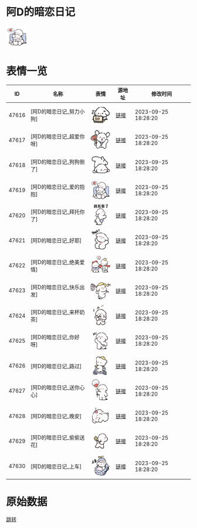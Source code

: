 # 阿D的暗恋日记

<img src="./cover.png" height="60" alt="cover" />

# 表情一览

|ID|名称|表情|源地址|修改时间|
|----|----|----|----|----|
|47616|[阿D的暗恋日记_努力小狗]|<img src="./pic/047616_%5B阿D的暗恋日记_努力小狗%5D.png" height="60" alt="努力小狗"/>|[链接](https://i0.hdslb.com/bfs/garb/3d886a2dcfec4c7aa5baa7b798ff68aa049fc76e.png)|2023-09-25 18:28:20|
|47617|[阿D的暗恋日记_超爱你呀]|<img src="./pic/047617_%5B阿D的暗恋日记_超爱你呀%5D.png" height="60" alt="超爱你呀"/>|[链接](https://i0.hdslb.com/bfs/garb/d7ffe5d2f0f6ca267fb95eb672da53728f7425a7.png)|2023-09-25 18:28:20|
|47618|[阿D的暗恋日记_狗狗倒了]|<img src="./pic/047618_%5B阿D的暗恋日记_狗狗倒了%5D.png" height="60" alt="狗狗倒了"/>|[链接](https://i0.hdslb.com/bfs/garb/572b623ae3cf2aa72ae49a4ae3ce56eecc82d5a8.png)|2023-09-25 18:28:20|
|47619|[阿D的暗恋日记_爱的抱抱]|<img src="./pic/047619_%5B阿D的暗恋日记_爱的抱抱%5D.png" height="60" alt="爱的抱抱"/>|[链接](https://i0.hdslb.com/bfs/garb/a3a1393318312238817bfbadc17956503423475d.png)|2023-09-25 18:28:20|
|47620|[阿D的暗恋日记_拜托你了]|<img src="./pic/047620_%5B阿D的暗恋日记_拜托你了%5D.png" height="60" alt="拜托你了"/>|[链接](https://i0.hdslb.com/bfs/garb/69df4afd6b547e69ad5437880af39dc0e66afb0d.png)|2023-09-25 18:28:20|
|47621|[阿D的暗恋日记_好耶]|<img src="./pic/047621_%5B阿D的暗恋日记_好耶%5D.png" height="60" alt="好耶"/>|[链接](https://i0.hdslb.com/bfs/garb/aa3bcd9fe8e5b9ec9a695b389fe2547ef1124ca7.png)|2023-09-25 18:28:20|
|47622|[阿D的暗恋日记_绝美爱情]|<img src="./pic/047622_%5B阿D的暗恋日记_绝美爱情%5D.png" height="60" alt="绝美爱情"/>|[链接](https://i0.hdslb.com/bfs/garb/5c0139b054c15a207c29e3ec1bd2ee0e910ce79c.png)|2023-09-25 18:28:20|
|47623|[阿D的暗恋日记_快乐出发]|<img src="./pic/047623_%5B阿D的暗恋日记_快乐出发%5D.png" height="60" alt="快乐出发"/>|[链接](https://i0.hdslb.com/bfs/garb/9e11e05287263f2e30c6dc2bfe3ccc345d3f1b63.png)|2023-09-25 18:28:20|
|47624|[阿D的暗恋日记_来杯奶茶]|<img src="./pic/047624_%5B阿D的暗恋日记_来杯奶茶%5D.png" height="60" alt="来杯奶茶"/>|[链接](https://i0.hdslb.com/bfs/garb/c9613680352b5df0958c61aa33fae8388a56489e.png)|2023-09-25 18:28:20|
|47625|[阿D的暗恋日记_你好呀]|<img src="./pic/047625_%5B阿D的暗恋日记_你好呀%5D.png" height="60" alt="你好呀"/>|[链接](https://i0.hdslb.com/bfs/garb/47198fadc5e07daafd82e82d2a99cb5efc496d2d.png)|2023-09-25 18:28:20|
|47626|[阿D的暗恋日记_路过]|<img src="./pic/047626_%5B阿D的暗恋日记_路过%5D.png" height="60" alt="路过"/>|[链接](https://i0.hdslb.com/bfs/garb/1c395ddf2e9bde514e8d6747f9327d1b9dec48e0.png)|2023-09-25 18:28:20|
|47627|[阿D的暗恋日记_送你心心]|<img src="./pic/047627_%5B阿D的暗恋日记_送你心心%5D.png" height="60" alt="送你心心"/>|[链接](https://i0.hdslb.com/bfs/garb/f9989fe1b99b648950fc639f6e69982e10b1c9e9.png)|2023-09-25 18:28:20|
|47628|[阿D的暗恋日记_晚安]|<img src="./pic/047628_%5B阿D的暗恋日记_晚安%5D.png" height="60" alt="晚安"/>|[链接](https://i0.hdslb.com/bfs/garb/2923a0bdad8be5aff3303405779a86af9e81bc36.png)|2023-09-25 18:28:20|
|47629|[阿D的暗恋日记_偷偷送花]|<img src="./pic/047629_%5B阿D的暗恋日记_偷偷送花%5D.png" height="60" alt="偷偷送花"/>|[链接](https://i0.hdslb.com/bfs/garb/46f8b845eac94ff0a10521b426c6deef826766c1.png)|2023-09-25 18:28:20|
|47630|[阿D的暗恋日记_上车]|<img src="./pic/047630_%5B阿D的暗恋日记_上车%5D.png" height="60" alt="上车"/>|[链接](https://i0.hdslb.com/bfs/garb/914c186f83a0c0c9e676ce16fcdde849cf9ead4c.png)|2023-09-25 18:28:20|

# 原始数据

[跳转](./raw.json)

